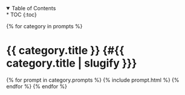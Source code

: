 <details open markdown="block">
  <summary class="text-delta">
    Table of Contents
  </summary>
* TOC
{:toc}
</details>

{% for category in prompts %}
# {{ category.title }} {#{{ category.title | slugify }}}
{% for prompt in category.prompts %}
{% include prompt.html %}
{% endfor %}
{% endfor %}

<script src="js/main.js"></script>
